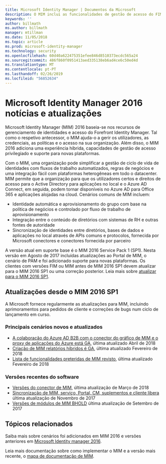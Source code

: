 ```yaml
---
title: Microsoft Identity Manager | Documentos da Microsoft
description: O MIM inclui as funcionalidades de gestão de acesso do FIM 2010 e ajuda-o a gerir utilizadores, credenciais, políticas e acesso dentro da sua organização.
keywords: ''
author: billmath
ms.author: billmath
manager: mtillman
ms.date: 11/05/2018
ms.topic: article
ms.prod: microsoft-identity-manager
ms.technology: security
ms.openlocfilehash: 60d40a622475351efee846d8510373ecdc565a24
ms.sourcegitcommit: 486f860f0951413aed335138eb6ad4ce6c50ed4d
ms.translationtype: MT
ms.contentlocale: pt-PT
ms.lasthandoff: 02/26/2019
ms.locfileid: "56852634"
---
```

# <a name="microsoft-identity-manager-2016-news-and-updates"></a>Microsoft Identity Manager 2016 notícias e atualizações

Microsoft Identity Manager (MIM) 2016 baseia-se nos recursos de gerenciamento de identidades e acesso do Forefront Identity Manager. Tal como o respetivo antecessor, o MIM ajuda-o a gerir os utilizadores, as credenciais, as políticas e o acesso na sua organização.  Além disso, o MIM 2016 adiciona uma experiência híbrida, capacidades de gestão de acesso privilegiado e suporte para novas plataformas.


Com o MIM, uma organização pode simplificar a gestão de ciclo de vida de identidades com fluxos de trabalho automatizados, regras de negócios e uma integração fácil com plataformas heterogêneas em todo o datacenter. MIM permite que a organização para que os utilizadores certos e direitos de acesso para o Active Directory para aplicações no local e o Azure AD Connect, em seguida, podem tornar disponíveis no Azure AD para Office 365 e aplicações alojadas na cloud. Cenários comuns de MIM incluem:
 - Identidade automática e aprovisionamento do grupo com base na política de negócios e controlado por fluxo de trabalho de aprovisionamento
 - Integração entre o conteúdo de diretórios com sistemas de RH e outras fontes de autoridade
 - Sincronização de identidades entre diretórios, bases de dados e aplicações no local através de APIs comuns e protocolos, fornecida por Microsoft conectores e conectores fornecida por parceiro

A versão atual em suporte base é o MIM 2016 Service Pack 1 (SP1).  Nesta versão em Agosto de 2017 incluídas atualizações ao Portal de MIM, o cenário de PAM e foi adicionado suporte para novas plataformas.  Os clientes com versões FIM ou MIM antes de MIM 2016 SP1 devem atualizar para o MIM 2016 SP1 ou uma correção posterior.  Leia mais sobre [atualizar para o MIM 2016 SP1](./reference/version-history.md).

## <a name="updates-since-mim-2016-sp1"></a>Atualizações desde o MIM 2016 SP1

A Microsoft fornece regularmente as atualizações para MIM, incluindo aprimoramentos para pedidos de cliente e correções de bugs num ciclo de lançamento em curso.

### <a name="major-new-and-updated-scenarios"></a>Principais cenários novos e atualizados

- [A colaboração do Azure AD B2B com o conector do gráfico de MIM e o proxy de aplicações do Azure está GA](microsoft-identity-manager-2016-graph-b2b-scenario.md), última atualizado Abril de 2018
- [Criação de MIM relatórios híbridos é GA](https://cloudblogs.microsoft.com/enterprisemobility/2018/02/23/hybrid-mim-reporting-now-available-in-azure-active-directory/), última atualizado Fevereiro de 2018
- [Lista de funcionalidades preteridas de MIM revisto](microsoft-identity-manager-2016-deprecated-features.md), última atualizado Fevereiro de 2018

### <a name="recent-software-releases"></a>Versões recentes do software

- [Versões do conector de MIM](./reference/microsoft-identity-manager-2016-connector-version-history.md), última atualização de Março de 2018
- [Sincronização de MIM, serviço, Portal, CM, suplementos e cliente libera](./reference/version-history.md) última atualização de Novembro de 2017
- [Versões de módulos de MIM BHOLD](./reference/version-bhold-history.md) última atualização de Setembro de 2017




## <a name="related-topics"></a>Tópicos relacionados

Saiba mais sobre cenários foi adicionados em MIM 2016 e versões anteriores em [Microsoft Identity manager 2016](microsoft-identity-manager-2016.md).

Leia mais documentação sobre como implementar o MIM e a versão mais recente, o [mapa de documentação de MIM](https://docs.microsoft.com/en-us/microsoft-identity-manager/).

